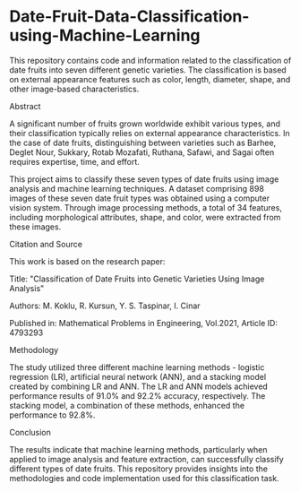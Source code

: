 # Date-Fruit-Data-Classification-using-Machine-Learning

This repository contains code and information related to the classification of date fruits into seven different genetic varieties. The classification is based on external appearance features such as color, length, diameter, shape, and other image-based characteristics.

Abstract

A significant number of fruits grown worldwide exhibit various types, and their classification typically relies on external appearance characteristics. In the case of date fruits, distinguishing between varieties such as Barhee, Deglet Nour, Sukkary, Rotab Mozafati, Ruthana, Safawi, and Sagai often requires expertise, time, and effort.

This project aims to classify these seven types of date fruits using image analysis and machine learning techniques. A dataset comprising 898 images of these seven date fruit types was obtained using a computer vision system. Through image processing methods, a total of 34 features, including morphological attributes, shape, and color, were extracted from these images.

Citation and Source

This work is based on the research paper:

Title: "Classification of Date Fruits into Genetic Varieties Using Image Analysis"

Authors: M. Koklu, R. Kursun, Y. S. Taspinar, I. Cinar

Published in: Mathematical Problems in Engineering, Vol.2021, Article ID: 4793293

Methodology

The study utilized three different machine learning methods - logistic regression (LR), artificial neural network (ANN), and a stacking model created by combining LR and ANN. The LR and ANN models achieved performance results of 91.0% and 92.2% accuracy, respectively. The stacking model, a combination of these methods, enhanced the performance to 92.8%.

Conclusion

The results indicate that machine learning methods, particularly when applied to image analysis and feature extraction, can successfully classify different types of date fruits. This repository provides insights into the methodologies and code implementation used for this classification task.
